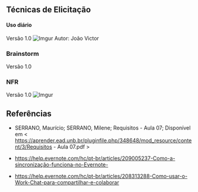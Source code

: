 ## Técnicas de Elicitação

#### Uso diário 
Versão 1.0
![Imgur](https://i.imgur.com/99xUIVI.jpg)
Autor: João Victor

### Brainstorm
Versão 1.0



### NFR
Versão 1.0
![Imgur](https://i.imgur.com/pe2dprs.jpg)





## Referências


* SERRANO, Maurício; SERRANO, Milene; Requisitos - Aula 07; Disponível em < https://aprender.ead.unb.br/pluginfile.php/348648/mod_resource/content/3/Requisitos - Aula 07.pdf >

* https://help.evernote.com/hc/pt-br/articles/209005237-Como-a-sincronização-funciona-no-Evernote- 
* https://help.evernote.com/hc/pt-br/articles/208313288-Como-usar-o-Work-Chat-para-compartilhar-e-colaborar
